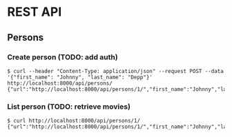 # REST API

## Persons

### Create person (TODO: add auth)

```
$ curl --header "Content-Type: application/json" --request POST --data '{"first_name": "Johnny", "last_name": "Depp"}' http://localhost:8000/api/persons/
{"url":"http://localhost:8000/api/persons/1/","first_name":"Johnny","last_name":"Depp","aliases":""}
```


### List person (TODO: retrieve movies)

```
$ curl http://localhost:8000/api/persons/1/
{"url":"http://localhost:8000/api/persons/1/","first_name":"Johnny","last_name":"Depp","aliases":""}
```


